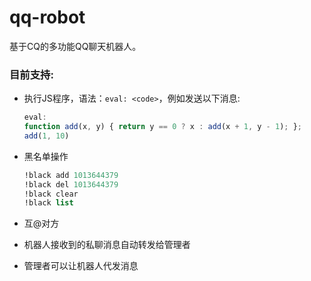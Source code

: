 # qq-robot
基于CQ的多功能QQ聊天机器人。


### 目前支持:
* 执行JS程序，语法：`eval: <code>`，例如发送以下消息:
    ```js
    eval:
    function add(x, y) { return y == 0 ? x : add(x + 1, y - 1); };
    add(1, 10)
    ``` 

* 黑名单操作  
    ```scheme
    !black add 1013644379
    !black del 1013644379
    !black clear
    !black list
    ```

* 互@对方

* 机器人接收到的私聊消息自动转发给管理者

* 管理者可以让机器人代发消息